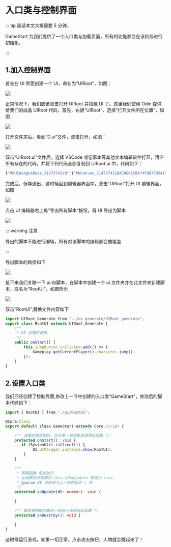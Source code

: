 # 入口类与控制界面

::: tip 阅读本文大概需要 5 分钟。

GameStart 为我们提供了一个入口类与加载页面，所有的功能都会在该阶段进行初始化。

:::

## 1.加入控制界面
首先在 UI 界面创建一个 UI，命名为“UIRoot”，如图：

![](https://wstatic-a1.233leyuan.com/productdocs/static/boxcnCpimY1xZ4iI4fsBLclqENg.png)

正常情况下，我们应该双击打开 UIRoot 并搭建 UI 了。这里我们使用 Odin 提供给我们的成品 UIRoot 代码，首先，右键“UIRoot”，选择“打开文件所在位置”，如图：

![](https://wstatic-a1.233leyuan.com/productdocs/static/boxcnkvu3q6WvnCMIbQU8nLs2vc.png)

打开文件夹后，看到“D.ui”文件，双击打开，如图：

![](https://wstatic-a1.233leyuan.com/productdocs/static/boxcnssVL1JJgZPmQU0CXLZ3oif.png)

双击“UIRoot.ui”文件后，选择 VSCode 或记事本等其他文本编辑软件打开，清空所有存在的代码，并将下列代码全部复制到 UIRoot.ui 中，代码如下：

```ts
{"MWUIWidgetBase_2147374120":{"MWCanvas_2147374118AC0E61CB4745687505415083C938DF68":{"MWVirtualJoystickPanelDesigner_2147374116C183BF8A48FC93807EAB75815401CD8B":{"Transform":{"Position":{"X":0,"Y":0},"Size":{"X":960,"Y":1080}},"Angle":0,"ZOrder":0,"AutoSize":false,"Constraint":{"MWUIConstraintH":4,"MWUIConstraintV":4},"HorizontalOrientation":4,"VerticalOrientation":4,"AutoLayoutChildPadding":{"Left":0,"Top":0,"Right":0,"Bottom":0},"Name":"MWVirtualJoystickPanelDesigner","ID":"611F111747812FAF108FF48C6165D10F","Enable":true,"Visible":0,"RenderPivot":{"X":0.5,"Y":0.5},"RenderShear":{"X":0,"Y":0},"RenderScale":{"X":1,"Y":1},"RenderOpacity":1,"JoyBackGrondImage":{"JoyStyleNormal":{"ImageSize":{"X":32,"Y":32},"ImageColor":{"R":1,"G":1,"B":1,"A":1},"DrawAs":3,"Margin":{"Left":0,"Top":0,"Right":0,"Bottom":0},"FileGuid":"12513"},"JoyStyleTouch":{"ImageSize":{"X":32,"Y":32},"ImageColor":{"R":1,"G":1,"B":1,"A":1},"DrawAs":3,"Margin":{"Left":0,"Top":0,"Right":0,"Bottom":0},"FileGuid":"12513"},"JoyStyleDisable":{"ImageSize":{"X":32,"Y":32},"ImageColor":{"R":1,"G":1,"B":1,"A":1},"DrawAs":3,"Margin":{"Left":0,"Top":0,"Right":0,"Bottom":0},"FileGuid":"12513"}},"JoyCenterImage":{"JoyStyleNormal":{"ImageSize":{"X":32,"Y":32},"ImageColor":{"R":1,"G":1,"B":1,"A":1},"DrawAs":3,"Margin":{"Left":0,"Top":0,"Right":0,"Bottom":0},"FileGuid":"12597"},"JoyStyleTouch":{"ImageSize":{"X":32,"Y":32},"ImageColor":{"R":1,"G":1,"B":1,"A":1},"DrawAs":3,"Margin":{"Left":0,"Top":0,"Right":0,"Bottom":0},"FileGuid":"12597"},"JoyStyleDisable":{"ImageSize":{"X":32,"Y":32},"ImageColor":{"R":1,"G":1,"B":1,"A":1},"DrawAs":3,"Margin":{"Left":0,"Top":0,"Right":0,"Bottom":0},"FileGuid":"12597"}},"JoyControlType":1,"JoyCenterSize":{"X":250,"Y":850},"JoyThumbSize":{"X":250,"Y":250},"JoyVisualSize":{"X":100,"Y":100},"JoyInputScalSize":{"X":1,"Y":1},"JoyActiveOpacity":1,"JoyInactiveOpacity":0.20000000298023224,"JoyTimeUnitDeactive":0,"JoyTimeUnitReset":0,"JoyPreventRecenter":false,"JoyControlByMouse":false},"MWTouchPadDesigner_21473741144E095D934866D7912D07F4B51116E2AA":{"Transform":{"Position":{"X":960,"Y":0},"Size":{"X":960,"Y":1080}},"Angle":0,"ZOrder":0,"AutoSize":false,"Constraint":{"MWUIConstraintH":4,"MWUIConstraintV":4},"HorizontalOrientation":4,"VerticalOrientation":4,"AutoLayoutChildPadding":{"Left":0,"Top":0,"Right":0,"Bottom":0},"Name":"MWTouchPadDesigner","ID":"F4FF585940CEE5FA160EA6B31101140A","Enable":true,"Visible":0,"RenderPivot":{"X":0.5,"Y":0.5},"RenderShear":{"X":0,"Y":0},"RenderScale":{"X":1,"Y":1},"RenderOpacity":1,"TouchPadInputScale":{"X":0.30000001192092896,"Y":0.30000001192092896},"JoyControlByMouse":false},"MWButton_21473741127682E5D2495BC5F54167589497AFEA10":{"Transform":{"Position":{"X":1546.3382568359375,"Y":723.6121826171875},"Size":{"X":240,"Y":240}},"Angle":0,"ZOrder":0,"AutoSize":false,"Constraint":{"MWUIConstraintH":1,"MWUIConstraintV":1},"HorizontalOrientation":1,"VerticalOrientation":1,"AutoLayoutChildPadding":{"Left":0,"Top":0,"Right":0,"Bottom":0},"Name":"jumpButton","ID":"CC6467B54B7F264E6D63779BB3C4506B","Enable":true,"Visible":0,"RenderPivot":{"X":0.5,"Y":0.5},"RenderShear":{"X":0,"Y":0},"RenderScale":{"X":1,"Y":1},"RenderOpacity":1,"Text":"","FontSize":24,"FontSpace":0,"Font":{"FontGlyph":0,"FontStrikeline":false,"FontUnderline":false,"ContentColor":{"R":0,"G":0,"B":0,"A":1},"ShadowColor":{"R":0,"G":0,"B":0,"A":1},"ShadowOffset":{"X":0,"Y":0},"TextAlign":1,"TextVerticalAlign":1,"TextOutlineColor":{"R":0,"G":0.80000001192092896,"B":0,"A":1},"TextOutlineSize":0},"RenderOffset":{"X":0,"Y":0},"RenderBlankSizeScale":1,"NormalTexture":{"ImageSize":{"X":32,"Y":32},"ImageColor":{"R":1,"G":1,"B":1,"A":1},"DrawAs":3,"Margin":{"Left":0,"Top":0,"Right":0,"Bottom":0},"FileGuid":"14126"},"HasTransition":false,"PressedTexture":{"ImageSize":{"X":32,"Y":32},"ImageColor":{"R":1,"G":1,"B":1,"A":1},"DrawAs":3,"Margin":{"Left":0,"Top":0,"Right":0,"Bottom":0},"FileGuid":"14126"},"DisabledTexture":{"ImageSize":{"X":32,"Y":32},"ImageColor":{"R":1,"G":1,"B":1,"A":1},"DrawAs":3,"Margin":{"Left":0,"Top":0,"Right":0,"Bottom":0},"FileGuid":"14126"},"OnClicked":{"EventDelegate":"OnClicked","EventBinds":""},"OnPressed":{"EventDelegate":"OnPressed","EventBinds":""},"OnReleased":{"EventDelegate":"OnReleased","EventBinds":""},"OnHovered":{"EventDelegate":"OnHovered","EventBinds":""},"OnUnhovered":{"EventDelegate":"OnUnhovered","EventBinds":""}},"Transform":{"Position":{"X":0,"Y":0},"Size":{"X":1920,"Y":1080}},"Angle":0,"ZOrder":0,"AutoSize":false,"Constraint":{"MWUIConstraintH":4,"MWUIConstraintV":4},"HorizontalOrientation":4,"VerticalOrientation":4,"AutoLayoutChildPadding":{"Left":0,"Top":0,"Right":0,"Bottom":0},"Name":"MWCanvas","ID":"D869DC1348068EF40AE0099619A6DAA6","Enable":true,"Visible":4,"RenderPivot":{"X":0.5,"Y":0.5},"RenderShear":{"X":0,"Y":0},"RenderScale":{"X":1,"Y":1},"RenderOpacity":1,"Cliping":false,"AutoLayoutEnable":false,"AutoLayout":{"AutoLayout":false,"AutoWrap":false,"Layout":0,"LayoutPacket":0,"LayoutSpace":0,"SubitemArrangementRules":{"HorizontalArrangement":0,"VerticalArrangement":0},"HugContent":{"HugContentW":0,"HugContentH":0},"Padding":{"Left":0,"Top":0,"Right":0,"Bottom":0}}},"Name":"Root","ID":"6C4AA84D43CD991451F2CA9B350056A8","Enable":true,"Visible":4,"Focus":false,"DesignSize":{"X":1920,"Y":1080},"OutSide":true,"TSScript":{"ScriptPath":"","ScriptGUID":"5FFEE8244167931CE09029B532B673C6"}}}
```

完成后，保存退出，这时候回到编辑器界面中，双击”UIRoot“打开 UI 编辑界面，如图

![](https://wstatic-a1.233leyuan.com/productdocs/static/boxcnyxNeKbco3tGP85nVJNhWOd.png)

点击 UI 编辑器右上角”导出所有脚本“按钮，将 UI 导出为脚本

![](https://wstatic-a1.233leyuan.com/productdocs/static/boxcnFMSgqBzcdarOP478pbZCxe.png)

::: warning 注意

导出的脚本不能进行编辑，所有对该脚本的编辑都会被覆盖

:::

导出脚本的路径如下

![](https://wstatic-a1.233leyuan.com/productdocs/static/boxcntVaN2BIdLDTrobMHwQjIKb.png)

接下来我们关联一下 ui 和脚本，在脚本中创建一个 ui 文件夹并在此文件夹新建脚本，取名为“RootUI”，如图所示

![](https://wstatic-a1.233leyuan.com/productdocs/static/boxcn39AyajsBxn4uCUf3OFJrUc.png)

双击“RootUI”,替换文件内容如下

```typescript
import UIRoot_Generate from "../ui-generate/UIRoot_generate";
export class RootUI extends UIRoot_Generate {
    /**
     * UI 创建时调用
     */
    public onStart() {
        this.jumpButton.onClicked.add(() => {
            Gameplay.getCurrentPlayer().character.jump();
        });
    }
}
```

## 2.设置入口类

我们已经创建了控制界面,修改上一节中创建的入口类“GameStart”，修改后的脚本代码如下：

```ts
import { RootUI } from "./ui/RootUI";

@Core.Class
export default class GameStart extends Core.Script {

    /** 当脚本被实例后，会在第一帧更新前调用此函数 */
    protected onStart(): void {
       if (SystemUtil.isClient()) {
            UI.UIManager.instance.show(RootUI);
        }
    }

    /**
     * 周期函数 每帧执行
     * 此函数执行需要将 this.bUseUpdate 赋值为 true
     * @param dt 当前帧与上一帧的延迟 / 秒
     */
    protected onUpdate(dt: number): void {
    
    }

    /** 脚本被销毁时最后一帧执行完调用此函数 */
    protected onDestroy(): void {

    }
}
```

这时候运行游戏，如果一切正常，点击攻击按钮，人物就会跳起来了！